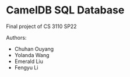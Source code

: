 # CamelDB SQL Database
Final project of CS 3110 SP22

Authors:
- Chuhan Ouyang
- Yolanda Wang
- Emerald Liu
- Fengyu Li
